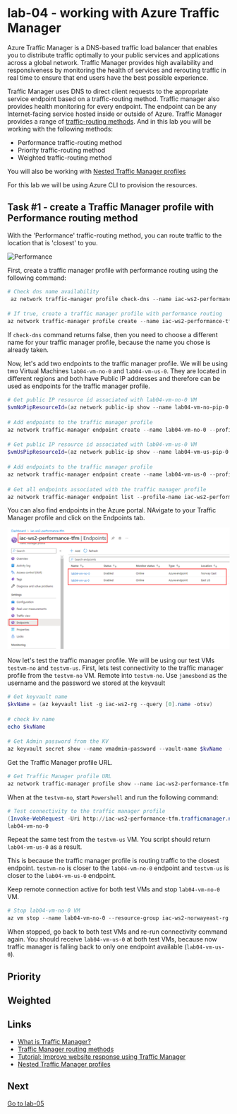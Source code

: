 # lab-04 - working with Azure Traffic Manager

Azure Traffic Manager is a DNS-based traffic load balancer that enables you to distribute traffic optimally to your public services and applications across a global network. Traffic Manager provides high availability and responsiveness by monitoring the health of services and rerouting traffic in real time to ensure that end users have the best possible experience.

Traffic Manager uses DNS to direct client requests to the appropriate service endpoint based on a traffic-routing method. Traffic manager also provides health monitoring for every endpoint. The endpoint can be any Internet-facing service hosted inside or outside of Azure. Traffic Manager provides a range of [traffic-routing methods](https://learn.microsoft.com/en-us/azure/traffic-manager/traffic-manager-routing-methods). And in this lab you will be working with the following methods:

* Performance traffic-routing method
* Priority traffic-routing method
* Weighted traffic-routing method

You will also be working with [Nested Traffic Manager profiles](https://learn.microsoft.com/en-us/azure/traffic-manager/traffic-manager-nested-profiles)

For this lab we will be using Azure CLI to provision the resources. 

## Task #1 - create a Traffic Manager profile with Performance routing method

With the 'Performance' traffic-routing method, you can route traffic to the location that is 'closest' to you.

![Performance](https://learn.microsoft.com/en-us/azure/traffic-manager/media/traffic-manager-routing-methods/performance.png)

First, create a traffic manager profile with performance routing using the following command:

```powershell
# Check dns name availability
 az network traffic-manager profile check-dns --name iac-ws2-performance-tfm --query nameAvailable -otsv

# If true, create a traffic manager profile with performance routing
az network traffic-manager profile create --name iac-ws2-performance-tfm --resource-group iac-ws2-rg --routing-method Performance --unique-dns-name iac-ws2-performance-tfm --ttl 30
```

If `check-dns` command returns false, then you need to choose a different name for your traffic manager profile, because the name you chose is already taken. 

Now, let's add two endpoints to the traffic manager profile. We will be using two Virtual Machines `lab04-vm-no-0` and `lab04-vm-us-0`. They are located in different regions and both have Public IP addresses and therefore can be used as endpoints for the traffic manager profile. 

```powershell
# Get public IP resource id associated with lab04-vm-no-0 VM
$vmNoPipResourceId=(az network public-ip show --name lab04-vm-no-pip-0 --resource-group iac-ws2-norwayeast-rg --query id -otsv)

# Add endpoints to the traffic manager profile
az network traffic-manager endpoint create --name lab04-vm-no-0 --profile-name iac-ws2-performance-tfm --resource-group iac-ws2-rg --type azureEndpoints --target-resource-id $vmNoPipResourceId --endpoint-status Enabled

# Get public IP resource id associated with lab04-vm-us-0 VM
$vmUsPipResourceId=(az network public-ip show --name lab04-vm-us-pip-0 --resource-group iac-ws2-eastus-rg --query id -otsv)

# Add endpoints to the traffic manager profile
az network traffic-manager endpoint create --name lab04-vm-us-0 --profile-name iac-ws2-performance-tfm --resource-group iac-ws2-rg --type azureEndpoints --target-resource-id $vmUsPipResourceId --endpoint-status Enabled

# Get all endpoints associated with the traffic manager profile
az network traffic-manager endpoint list --profile-name iac-ws2-performance-tfm --resource-group iac-ws2-rg --query "[].{name:name, status:endpointStatus, priority:priority}" -o table
```

You can also find endpoints in the Azure portal. NAvigate to your Traffic Manager profile and click on the Endpoints tab.

![Endpoints](./images/1.png)

Now let's test the traffic manager profile. We will be using our test VMs `testvm-no` and `testvm-us`. First, lets test connectivity to the traffic manager profile from the `testvm-no` VM. Remote into `testvm-no`. Use `jamesbond` as the username and the password we stored at the keyvault

```powershell
# Get keyvault name 
$kvName = (az keyvault list -g iac-ws2-rg --query [0].name -otsv)

# check kv name 
echo $kvName

# Get Admin password from the KV
az keyvault secret show --name vmadmin-password --vault-name $kvName  --query value -otsv
```

Get the Traffic Manager profile URL.

```powershell
# Get Traffic Manager profile URL
az network traffic-manager profile show --name iac-ws2-performance-tfm --resource-group iac-ws2-rg --query dnsConfig.fqdn -otsv
```

When at the `testvm-no`, start `Powershell` and run the following command:

```powershell
# Test connectivity to the traffic manager profile  
(Invoke-WebRequest -Uri http://iac-ws2-performance-tfm.trafficmanager.net).Content
lab04-vm-no-0
```

Repeat the same test from the `testvm-us` VM. You script should return `lab04-vm-us-0` as a result.

This is because the traffic manager profile is routing traffic to the closest endpoint. `testvm-no` is closer to the `lab04-vm-no-0` endpoint and `testvm-us` is closer to the `lab04-vm-us-0` endpoint.

Keep remote connection active for both test VMs and stop `lab04-vm-no-0` VM. 

```powershell	
# Stop lab04-vm-no-0 VM
az vm stop --name lab04-vm-no-0 --resource-group iac-ws2-norwayeast-rg
```
When stopped, go back to both test VMs and re-run connectivity command again. You should receive `lab04-vm-us-0` at both test VMs, because now traffic manager is falling back to only one endpoint available (`lab04-vm-us-0`).



## Priority

## Weighted


## Links

* [What is Traffic Manager?](https://learn.microsoft.com/en-us/azure/traffic-manager/traffic-manager-overview)
* [Traffic Manager routing methods](https://learn.microsoft.com/en-us/azure/traffic-manager/traffic-manager-routing-methods)
* [Tutorial: Improve website response using Traffic Manager](https://learn.microsoft.com/en-us/azure/traffic-manager/tutorial-traffic-manager-improve-website-response)
* [Nested Traffic Manager profiles](https://learn.microsoft.com/en-us/azure/traffic-manager/traffic-manager-nested-profiles)

## Next
[Go to lab-05](../lab-05/readme.md)